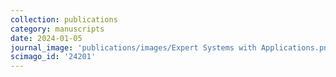 ```yaml
---
collection: publications
category: manuscripts
date: 2024-01-05
journal_image: 'publications/images/Expert Systems with Applications.png'
scimago_id: '24201'
---
```

